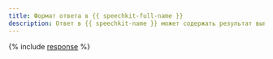 ```yaml
---
title: Формат ответа в {{ speechkit-full-name }}
description: Ответ в {{ speechkit-name }} может содержать результат выполнения запроса в случае успеха, а также код и описание ошибки, если в результате запроса произошла ошибка.
---
```



{% include [response](../../_includes/response-translate-speechkit.md) %}